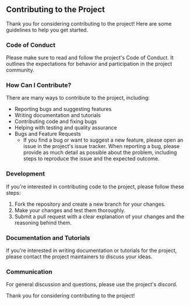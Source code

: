 ## Contributing to the Project

Thank you for considering contributing to the project! Here are some guidelines to help you get started.

### Code of Conduct

Please make sure to read and follow the project's Code of Conduct. It outlines the expectations for behavior and participation in the project community.

### How Can I Contribute?

There are many ways to contribute to the project, including:

- Reporting bugs and suggesting features
- Writing documentation and tutorials
- Contributing code and fixing bugs
- Helping with testing and quality assurance
- Bugs and Feature Requests
  - If you find a bug or want to suggest a new feature, please open an issue in the project's issue tracker. When reporting a bug, please provide as much detail as possible about the problem, including steps to reproduce the issue and the expected outcome.

### Development

If you're interested in contributing code to the project, please follow these steps:

1. Fork the repository and create a new branch for your changes.
2. Make your changes and test them thoroughly.
3. Submit a pull request with a clear explanation of your changes and the reasoning behind them.

### Documentation and Tutorials

If you're interested in writing documentation or tutorials for the project, please contact the project maintainers to discuss your ideas.

### Communication

For general discussion and questions, please use the project's discord.

Thank you for considering contributing to the project!
